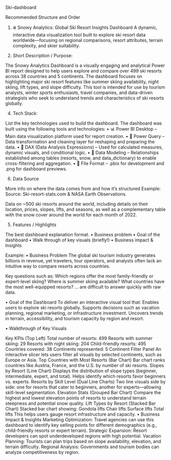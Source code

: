 Ski-dashboard

Recommended Structure and Order

1. ❄️ Snowy Analytics:
Global Ski Resort Insights Dashboard A dynamic, interactive data visualization tool built to explore ski resort data worldwide—focusing on regional comparisons, resort attributes, terrain complexity, and skier suitability.

2. Short Description / Purpose:
   
 The Snowy Analytics Dashboard is a visually engaging and analytical Power BI report designed to help users explore and compare over 499 ski resorts across 38 countries and 5 continents. The dashboard focuses on highlighting major ski resort features like summer skiing    availability, night skiing, lift types, and slope difficulty. This tool is intended for use by tourism analysts, winter sports enthusiasts, travel companies, and data-driven strategists who seek to understand trends and characteristics of ski resorts globally.

4. Tech Stack:

List the key technologies used to build the dashboard. The dashboard was built using the following tools and technologies:
• 📊 Power BI Desktop – Main data visualization platform used for report creation.
• 📂 Power Query – Data transformation and cleaning layer for reshaping and preparing the data.
• 🧠 DAX (Data Analysis Expressions) – Used for calculated measures, dynamic visuals, and conditional logic.
• 📝 Data Modeling – Relationships established among tables (resorts, snow, and data_dictionary) to enable cross-filtering and aggregation.
• 📁 File Format – .pbix for development and .png for dashboard previews.

6. Data Source

More info on where the data comes from and how it’s structured Example: Source: Ski-resort-stats.com & NASA Earth Observations.

Data on ~500 ski resorts around the world, including details on their location, prices, slopes, lifts, and seasons, as well as a complementary table with the snow cover around the world for each month of 2022.

5. Features / Highlights
   
The best dashboard explanation format. • Business problem • Goal of the dashboard • Walk through of key visuals (briefly!) • Business impact & Insights

Example: • Business Problem The global ski tourism industry generates billions in revenue, yet travelers, tour operators, and analysts often lack an intuitive way to compare resorts across countries.

Key questions such as: Which regions offer the most family-friendly or expert-level skiing? Where is summer skiing available? What countries have the most well-equipped resorts? … are difficult to answer quickly with raw data.

• Goal of the Dashboard To deliver an interactive visual tool that: Enables users to explore ski resorts globally. Supports decisions such as vacation planning, regional marketing, or infrastructure investment. Uncovers trends in terrain, accessibility, and tourism capacity by region and resort.

• Walkthrough of Key Visuals

Key KPIs (Top Left) Total number of resorts: 499 Resorts with summer skiing: 29 Resorts with night skiing: 204 Child-friendly resorts: 495 Countries covered: 38 Continents represented: 5
Continent Filter Panel An interactive slicer lets users filter all visuals by selected continents, such as Europe or Asia.
Top Countries with Most Resorts (Bar Chart) Bar chart ranks countries like Austria, France, and the U.S. by number of ski resorts.
Slopes by Resort (Line Chart) Displays the distribution of slope types (beginner, intermediate, expert, and total). Helps identify which resorts favor beginners vs. experts.
Resorts by Skill Level (Dual Line Charts) Two line visuals side by side: one for resorts that cater to beginners, another for experts—allowing skill-level segmentation.
Elevation Stats (Grouped Bar Chart) Compare the highest and lowest elevation points of resorts to understand terrain steepness and potential snow quality.
Lift Types by Resort (Stacked Bar Chart) Stacked bar chart showing: Gondola lifts Chair lifts Surface lifts Total lifts This helps users gauge resort infrastructure and capacity.
• Business Impact & Insights Marketing Optimization: Travel agencies can use this dashboard to identify key selling points for different demographics (e.g., child-friendly resorts or expert terrain). Strategic Expansion: Resort developers can spot underdeveloped regions with high potential. Vacation Planning: Tourists can plan trips based on slope availability, elevation, and terrain difficulty. Regional Analysis: Governments and tourism bodies can analyze competitiveness by region.

